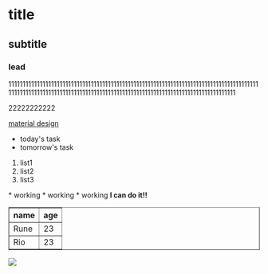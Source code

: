 <h1>title</h1>
<h2>subtitle</h2>
<h3>lead</h3>
<p>111111111111111111111111111111111111111111111111111111111111111111111111111111111111111111111111111111111111111111111111111111111111111111111111111111111111111111111111</p>
<P>22222222222</P>
<p><a href="https://m3.material.io/">material design</a></p>
<ul>
  <li>today's task</li>
  <li>tomorrow's task</li>
</ul>
<ol>
  <li>list1</li>
  <li>list2</li>
  <li>list3</li>
</ol>
* working
* working
* working
<strong>I can do it!!</strong>

<table border=1>
<tr>
  <th>name</th>
  <th>age</th>
</tr>
<tr>
  <td>Rune</td>
  <td>23</td>
</tr>
<tr>
  <td>Rio</td>
  <td>23</td>
</tr>
</table>
<image src="https://thumb.photo-ac.com/cc/cc46614da92cf990a3609ffa2d1f3e0e_w.jpeg">
